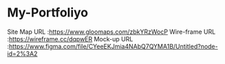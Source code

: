 # My-Portfoliyo
Site Map URL :https://www.gloomaps.com/zbkYRzWocP
Wire-frame URL :https://wireframe.cc/dqpwER
Mock-up URL :https://www.figma.com/file/CYeeEKJmia4NAbQ7QYMA1B/Untitled?node-id=2%3A2
